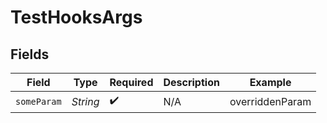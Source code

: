 # TestHooksArgs


## Fields

| Field              | Type               | Required           | Description        | Example            |
| ------------------ | ------------------ | ------------------ | ------------------ | ------------------ |
| `someParam`        | *String*           | :heavy_check_mark: | N/A                | overriddenParam    |